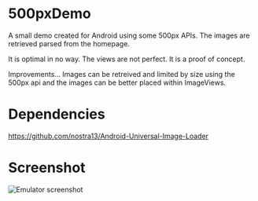 500pxDemo
=========

A small demo created for Android using some 500px APIs.
The images are retrieved parsed from the homepage.

It is optimal in no way.  The views are not perfect.
It is a proof of concept.

Improvements...
Images can be retreived and limited by size using the 500px api and the images can be better placed within ImageViews.

Dependencies
=========
https://github.com/nostra13/Android-Universal-Image-Loader

Screenshot
=========
![](http://i.imgur.com/lkkL9.png "Emulator screenshot")
